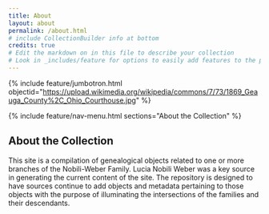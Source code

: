 ```yaml
---
title: About
layout: about
permalink: /about.html
# include CollectionBuilder info at bottom
credits: true
# Edit the markdown on in this file to describe your collection
# Look in _includes/feature for options to easily add features to the page
---
```


{% include feature/jumbotron.html objectid="https://upload.wikimedia.org/wikipedia/commons/7/73/1869_Geauga_County%2C_Ohio_Courthouse.jpg" %}

{% include feature/nav-menu.html sections="About the Collection" %}

## About the Collection

This site is a compilation of genealogical objects related to one or more branches of the Nobili-Weber Family. Lucia Nobili Weber was a key source in generating the current content of the site. The repository is designed to have sources continue to add objects and metadata pertaining to those objects with the purpose of illuminating the intersections of the families and their descendants.


